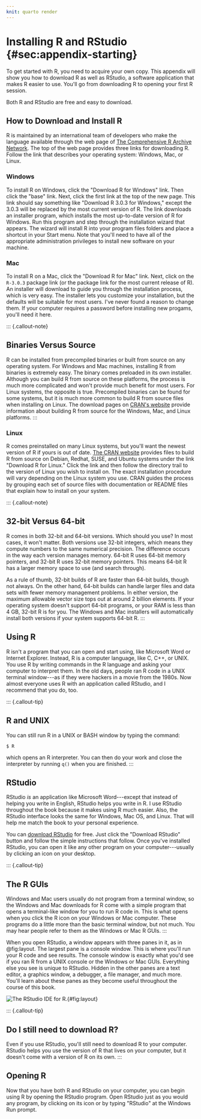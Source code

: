 ```yaml
---
knit: quarto render
---
```


# Installing R and RStudio {#sec:appendix-starting}

To get started with R, you need to acquire your own copy. This appendix will show you how to download R as well as RStudio, a software application that makes R easier to use. You'll go from downloading R to opening your first R session.

Both R and RStudio are free and easy to download.

## How to Download and Install R

R is maintained by an international team of developers who make the language available through the web page of [The Comprehensive R Archive Network](http://cran.r-project.org). The top of the web page provides three links for downloading R. Follow the link that describes your operating system: Windows, Mac, or Linux.

### Windows

To install R on Windows, click the "Download R for Windows" link. Then click the "base" link. Next, click the first link at the top of the new page. This link should say something like "Download R 3.0.3 for Windows," except the 3.0.3 will be replaced by the most current version of R. The link downloads an installer program, which installs the most up-to-date version of R for Windows. Run this program and step through the installation wizard that appears. The wizard will install R into your program files folders and place a shortcut in your Start menu. Note that you'll need to have all of the appropriate administration privileges to install new software on your machine.

### Mac

To install R on a Mac, click the "Download R for Mac" link. Next, click on the `R-3.0.3` package link (or the package link for the most current release of R). An installer will download to guide you through the installation process, which is very easy. The installer lets you customize your installation, but the defaults will be suitable for most users. I've never found a reason to change them. If your computer requires a password before installing new progams, you'll need it here.

::: {.callout-note}
## Binaries Versus Source

R can be installed from precompiled binaries or built from source on any operating system. For Windows and Mac machines, installing R from binaries is extremely easy. The binary comes preloaded in its own installer. Although you can build R from source on these platforms, the process is much more complicated and won't provide much benefit for most users. For Linux systems, the opposite is true. Precompiled binaries can be found for some systems, but it is much more common to build R from source files when installing on Linux. The download pages on [CRAN's website](http://cran.r-project.org) provide information about building R from source for the Windows, Mac, and Linux platforms.
:::

### Linux

R comes preinstalled on many Linux systems, but you'll want the newest version of R if yours is out of date. [The CRAN website](http://cran.r-project.org) provides files to build R from source on Debian, Redhat, SUSE, and Ubuntu systems under the link "Download R for Linux." Click the link and then follow the directory trail to the version of Linux you wish to install on. The exact installation procedure will vary depending on the Linux system you use. CRAN guides the process by grouping each set of source files with documentation or README files that explain how to install on your system.

::: {.callout-note}
## 32-bit Versus 64-bit

R comes in both 32-bit and 64-bit versions. Which should you use? In most cases, it won't matter. Both versions use 32-bit integers, which means they compute numbers to the same numerical precision. The difference occurs in the way each version manages memory. 64-bit R uses 64-bit memory pointers, and 32-bit R uses 32-bit memory pointers. This means 64-bit R has a larger memory space to use (and search through).

As a rule of thumb, 32-bit builds of R are faster than 64-bit builds, though not always. On the other hand, 64-bit builds can handle larger files and data sets with fewer memory management problems. In either version, the maximum allowable vector size tops out at around 2 billion elements. If your operating system doesn't support 64-bit programs, or your RAM is less than 4 GB, 32-bit R is for you. The Windows and Mac installers will automatically install both versions if your system supports 64-bit R.
:::

## Using R

R isn't a program that you can open and start using, like Microsoft Word or Internet Explorer. Instead, R is a computer language, like C, C++, or UNIX. You use R by writing commands in the R language and asking your computer to interpret them. In the old days, people ran R code in a UNIX terminal window---as if they were hackers in a movie from the 1980s. Now almost everyone uses R with an application called RStudio, and I recommend that you do, too.

::: {.callout-tip}
## R and UNIX

You can still run R in a UNIX or BASH window by typing the command:

``` {.bash}
$ R
```

which opens an R interpreter. You can then do your work and close the interpreter by running `q()` when you are finished.
:::

## RStudio

RStudio *is* an application like Microsoft Word---except that instead of helping you write in English, RStudio helps you write in R. I use RStudio throughout the book because it makes using R much easier. Also, the RStudio interface looks the same for Windows, Mac OS, and Linux. That will help me match the book to your personal experience.

You can [download RStudio](http://www.rstudio.com/ide) for free. Just click the "Download RStudio" button and follow the simple instructions that follow. Once you've installed RStudio, you can open it like any other program on your computer---usually by clicking an icon on your desktop.

::: {.callout-tip}
## The R GUIs

Windows and Mac users usually do not program from a terminal window, so the Windows and Mac downloads for R come with a simple program that opens a terminal-like window for you to run R code in. This is what opens when you click the R icon on your Windows or Mac computer. These programs do a little more than the basic terminal window, but not much. You may hear people refer to them as the Windows or Mac R GUIs.
:::

When you open RStudio, a window appears with three panes in it, as in @fig:layout. The largest pane is a console window. This is where you'll run your R code and see results. The console window is exactly what you'd see if you ran R from a UNIX console or the Windows or Mac GUIs. Everything else you see is unique to RStudio. Hidden in the other panes are a text editor, a graphics window, a debugger, a file manager, and much more. You'll learn about these panes as they become useful throughout the course of this book.

![The RStudio IDE for R.](images/hopr_aa01.png){#fig:layout}

::: {.callout-tip}
## Do I still need to download R?

Even if you use RStudio, you'll still need to download R to your computer. RStudio helps you use the version of R that lives on your computer, but it doesn't come with a version of R on its own.
:::

## Opening R

Now that you have both R and RStudio on your computer, you can begin using R by opening the RStudio program. Open RStudio just as you would any program, by clicking on its icon or by typing "RStudio" at the Windows Run prompt.
